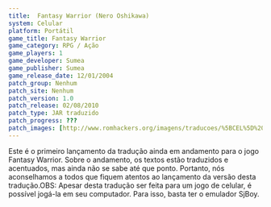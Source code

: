 ```yaml
---
title:  Fantasy Warrior (Nero Oshikawa)
system: Celular
platform: Portátil
game_title: Fantasy Warrior
game_category: RPG / Ação
game_players: 1
game_developer: Sumea
game_publisher: Sumea
game_release_date: 12/01/2004
patch_group: Nenhum
patch_site: Nenhum
patch_version: 1.0
patch_release: 02/08/2010
patch_type: JAR traduzido
patch_progress: ???
patch_images: [http://www.romhackers.org/imagens/traducoes/%5BCEL%5D%20Fantasy%20Warrior%20-%20Nero%20Oshikawa%20-%201.png,http://www.romhackers.org/imagens/traducoes/%5BCEL%5D%20Fantasy%20Warrior%20-%20Nero%20Oshikawa%20-%202.png,http://www.romhackers.org/imagens/traducoes/%5BCEL%5D%20Fantasy%20Warrior%20-%20Nero%20Oshikawa%20-%203.png]
---
```

Este é o primeiro lançamento da tradução ainda em andamento para o jogo Fantasy Warrior. Sobre o andamento, os textos estão traduzidos e acentuados, mas ainda não se sabe até que ponto. Portanto, nós aconselhamos a todos que fiquem atentos ao lançamento da versão desta tradução.OBS: Apesar desta tradução ser feita para um jogo de celular, é possível jogá-la em seu computador. Para isso, basta ter o emulador SjBoy.